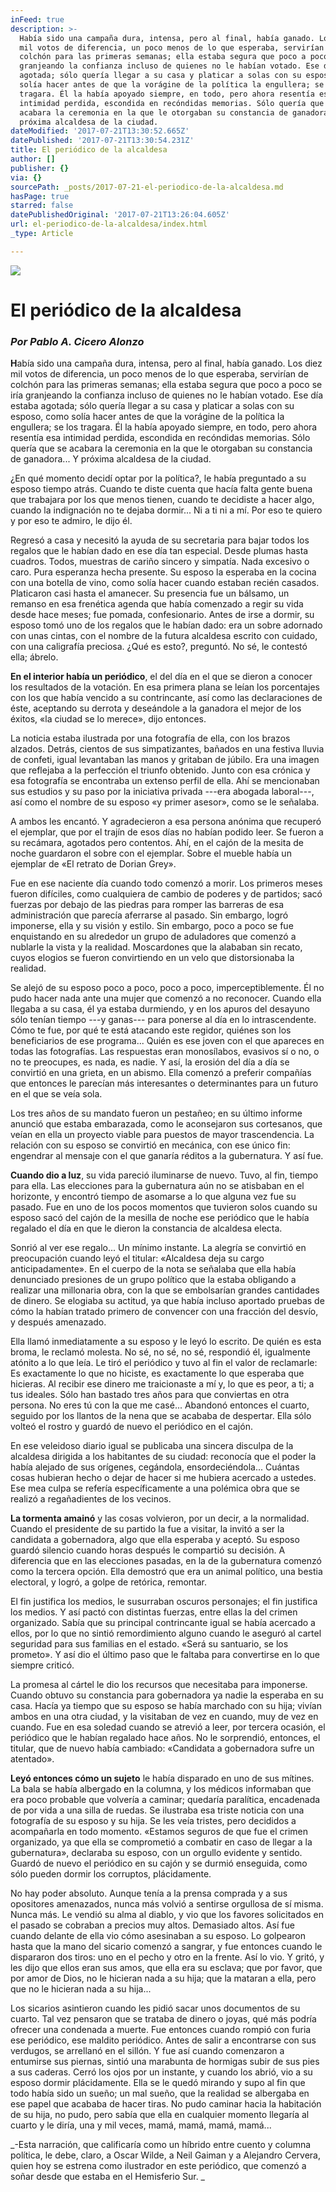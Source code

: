 ```yaml
---
inFeed: true
description: >-
  Había sido una campaña dura, intensa, pero al final, había ganado. Los diez
  mil votos de diferencia, un poco menos de lo que esperaba, servirían de
  colchón para las primeras semanas; ella estaba segura que poco a poco se iría
  granjeando la confianza incluso de quienes no le habían votado. Ese día estaba
  agotada; sólo quería llegar a su casa y platicar a solas con su esposo, como
  solía hacer antes de que la vorágine de la política la engullera; se los
  tragara. Él la había apoyado siempre, en todo, pero ahora resentía esa
  intimidad perdida, escondida en recóndidas memorias. Sólo quería que se
  acabara la ceremonia en la que le otorgaban su constancia de ganadora… Y
  próxima alcaldesa de la ciudad.
dateModified: '2017-07-21T13:30:52.665Z'
datePublished: '2017-07-21T13:30:54.231Z'
title: El periódico de la alcaldesa
author: []
publisher: {}
via: {}
sourcePath: _posts/2017-07-21-el-periodico-de-la-alcaldesa.md
hasPage: true
starred: false
datePublishedOriginal: '2017-07-21T13:26:04.605Z'
url: el-periodico-de-la-alcaldesa/index.html
_type: Article

---
```

![](https://imgflo.herokuapp.com/graph/2b2431f8e7ba7b0/8eef599ddfe561c9fa171bb11be89ec8/croprotate.jpg?cropheight=3892&cropwidth=6417&degrees=0&input=https%3A%2F%2Fthe-grid-user-content.s3-us-west-2.amazonaws.com%2F3843d596-c7a2-4add-95ac-8db42f94166a.jpg&x=158&y=158)

# **El periódico de la alcaldesa**

### _**Por Pablo A. Cicero Alonzo**_

**H**abía sido una campaña dura, intensa, pero al final, había ganado. Los diez mil votos de diferencia, un poco menos de lo que esperaba, servirían de colchón para las primeras semanas; ella estaba segura que poco a poco se iría granjeando la confianza incluso de quienes no le habían votado. Ese día estaba agotada; sólo quería llegar a su casa y platicar a solas con su esposo, como solía hacer antes de que la vorágine de la política la engullera; se los tragara. Él la había apoyado siempre, en todo, pero ahora resentía esa intimidad perdida, escondida en recóndidas memorias. Sólo quería que se acabara la ceremonia en la que le otorgaban su constancia de ganadora... Y próxima alcaldesa de la ciudad.

¿En qué momento decidí optar por la política?, le había preguntado a su esposo tiempo atrás. Cuando te diste cuenta que hacía falta gente buena que trabajara por los que menos tienen, cuando te decidiste a hacer algo, cuando la indignación no te dejaba dormir... Ni a ti ni a mí. Por eso te quiero y por eso te admiro, le dijo él.

Regresó a casa y necesitó la ayuda de su secretaria para bajar todos los regalos que le habían dado en ese día tan especial. Desde plumas hasta cuadros. Todos, muestras de cariño sincero y simpatía. Nada excesivo o caro. Pura esperanza hecha presente. Su esposo la esperaba en la cocina con una botella de vino, como solía hacer cuando estaban recién casados.  Platicaron casi hasta el amanecer. Su presencia fue un bálsamo, un remanso en esa frenética agenda que había comenzado a regir su vida desde hace meses; fue pomada, confesionario. Antes de irse a dormir, su esposo tomó uno de los regalos que le habían dado: era un sobre adornado con unas cintas, con el nombre de la futura alcaldesa escrito con cuidado, con una caligrafía preciosa. ¿Qué es esto?, preguntó. No sé, le contestó ella; ábrelo.

**En el interior había un periódico**, el del día en el que se dieron a conocer los resultados de la votación. En esa primera plana se leían los porcentajes con los que había vencido a su contrincante, así como las declaraciones de éste, aceptando su derrota y deseándole a la ganadora el mejor de los éxitos, «la ciudad se lo merece», dijo entonces.

La noticia estaba ilustrada por una fotografía de ella, con los brazos alzados. Detrás, cientos de sus simpatizantes, bañados en una festiva lluvia de confeti, igual levantaban las manos y gritaban de júbilo. Era una imagen que reflejaba a la perfección el triunfo obtenido. Junto con esa crónica y esa fotografía se encontraba un extenso perfil de ella. Ahí se mencionaban sus estudios y su paso por la iniciativa privada ---era abogada laboral---, así como el nombre de su esposo «y primer asesor», como se le señalaba.

A ambos les encantó. Y agradecieron a esa persona anónima que recuperó el ejemplar, que por el trajín de esos días no habían podido leer. Se fueron a su recámara, agotados pero contentos. Ahí, en el cajón de la mesita de noche guardaron el sobre con el ejemplar. Sobre el mueble  había un ejemplar de «El retrato de Dorian Grey».

Fue en ese naciente día cuando todo comenzó a morir. Los primeros meses fueron difíciles, como cualquiera de cambio de poderes y de partidos; sacó fuerzas por debajo de las piedras para romper las barreras de esa administración que parecía aferrarse al pasado. Sin embargo, logró imponerse, ella y su visión y estilo. Sin embargo, poco a poco se fue enquistando en su alrededor un grupo de aduladores que comenzó a nublarle la vista y la realidad. Moscardones que la alababan sin recato, cuyos elogios se fueron convirtiendo en un velo que distorsionaba la realidad.

Se alejó de su esposo poco a poco, poco a poco, imperceptiblemente. Él no pudo hacer nada ante una mujer que comenzó a no reconocer. Cuando ella llegaba a su casa, él ya estaba durmiendo, y en los apuros del desayuno sólo tenían tiempo ---y ganas--- para ponerse al día en lo intrascendente. Cómo te fue, por qué te está atacando este regidor, quiénes son los beneficiarios de ese programa... Quién es ese joven con el que apareces en todas las fotografías. Las respuestas eran monosílabos, evasivos sí o no, o no te preocupes, es nada, es nadie. Y así, la erosión del día a día se convirtió en una grieta, en un abismo. Ella comenzó a preferir compañías que entonces le parecían más interesantes o determinantes para un futuro en el que se veía sola.

Los tres años de su mandato fueron un pestañeo; en su último informe anunció que estaba embarazada, como le aconsejaron sus cortesanos, que veían en ella un proyecto viable para puestos de mayor trascendencia. La relación con su esposo se convirtió en mecánica, con ese único fin: engendrar al mensaje con el que ganaría réditos a la gubernatura. Y así fue.

**Cuando dio a luz**, su vida pareció iluminarse de nuevo. Tuvo, al fin, tiempo para ella. Las elecciones para la gubernatura aún no se atisbaban en el horizonte, y encontró tiempo de asomarse a lo que alguna vez fue su pasado. Fue en uno de los pocos momentos que tuvieron solos cuando su esposo sacó del cajón de la mesilla de noche ese periódico que le había regalado el día en que le dieron la constancia de alcaldesa electa.

Sonrió al ver ese regalo... Un mínimo instante. La alegría se convirtió en preocupación cuando leyó el titular: «Alcaldesa deja su cargo anticipadamente». En el cuerpo de la nota se señalaba que ella había denunciado presiones de un grupo político que la estaba obligando a realizar una millonaria obra, con la que se embolsarían grandes cantidades de dinero. Se elogiaba su actitud, ya que había incluso aportado pruebas de cómo la habían tratado primero de convencer con una fracción del desvío, y después amenazado.

Ella llamó inmediatamente a su esposo y le leyó lo escrito. De quién es esta broma, le reclamó molesta. No sé, no sé, no sé, respondió él, igualmente atónito a lo que leía. Le tiró el periódico y tuvo al fin el valor de reclamarle: Es exactamente lo que no hiciste, es exactamente lo que esperaba que hicieras. Al recibir ese dinero me traicionaste a mí y, lo que es peor, a ti; a tus ideales. Sólo han bastado tres años para que conviertas en otra persona. No eres tú con la que me casé...  Abandonó entonces el cuarto, seguido por los llantos de la nena que se acababa de despertar. Ella sólo volteó el rostro y guardó de nuevo el periódico en el cajón.

En ese veleidoso diario igual se publicaba una sincera disculpa de la alcaldesa dirigida a los habitantes de su ciudad: reconocía que el poder la había alejado de sus orígenes, cegándola, ensordeciéndola... Cuántas cosas hubieran hecho o dejar de hacer si me hubiera acercado a ustedes. Ese mea culpa se refería específicamente a una polémica obra que se realizó a regañadientes de los vecinos.

**La tormenta amainó** y las cosas volvieron, por un decir, a la normalidad. Cuando el presidente de su partido la fue a visitar, la invitó a ser la candidata a gobernadora, algo que ella esperaba y aceptó. Su esposo guardó silencio cuando horas después le compartió su decisión. A diferencia que en las elecciones pasadas, en la de la gubernatura comenzó como la tercera opción. Ella demostró que era un animal político, una bestia electoral, y logró, a golpe de retórica, remontar.

El fin justifica los medios, le susurraban oscuros personajes; el fin justifica los medios. Y así pactó con distintas fuerzas, entre ellas la del crimen organizado. Sabía que su principal contrincante igual se había acercado a ellos, por lo que no sintió remordimiento alguno cuando le aseguró al cartel seguridad para sus familias en el estado. «Será su santuario, se los prometo». Y así dio el último paso que le faltaba para convertirse en lo que siempre criticó.

La promesa al cártel le dio los recursos que necesitaba para imponerse. Cuando obtuvo su constancia para gobernadora ya nadie la esperaba en su casa. Hacía ya tiempo que su esposo se había marchado con su hija; vivían ambos en una otra ciudad, y la visitaban de vez en cuando, muy de vez en cuando. Fue en esa soledad cuando se atrevió a leer, por tercera ocasión, el periódico que le habían regalado hace años. No le sorprendió, entonces, el titular, que de nuevo había cambiado: «Candidata a gobernadora sufre un atentado».

**Leyó entonces cómo un sujeto** le había disparado en uno de sus mítines. La bala se había albergado en la columna, y los médicos informaban que era poco probable que volvería a caminar; quedaría paralítica, encadenada de por vida a una silla de ruedas. Se ilustraba esa triste noticia con una fotografía de su esposo y su hija. Se les veía tristes, pero decididos a acompañarla en todo momento. «Estamos seguros de que fue el crimen organizado, ya que ella se comprometió a combatir en caso de llegar a la gubernatura», declaraba su esposo, con un orgullo evidente y sentido.  Guardó de nuevo el periódico en su cajón y se durmió enseguida, como sólo pueden dormir los corruptos, plácidamente.

No hay poder absoluto. Aunque tenía a la prensa comprada y a sus opositores amenazados, nunca más volvió a sentirse orgullosa de sí misma. Nunca más. Le vendió su alma al diablo, y vio que los favores solicitados en el pasado se cobraban a precios muy altos. Demasiado altos. Así fue cuando delante de ella vio cómo asesinaban a su esposo. Lo golpearon hasta que la mano del sicario comenzó a sangrar, y fue entonces cuando le dispararon dos tiros: uno en el pecho y otro en la frente. Así lo vio. Y gritó, y les dijo que ellos eran sus amos, que ella era su esclava; que por favor, que por amor de Dios, no le hicieran nada a su hija; que la mataran a ella, pero que no le hicieran nada a su hija...

Los sicarios asintieron cuando les pidió sacar unos documentos de su cuarto. Tal vez pensaron que se trataba de dinero o joyas, qué más podría ofrecer una condenada a muerte. Fue entonces cuando rompió con furia ese periódico, ese maldito periódico. Antes de salir a encontrarse con sus verdugos, se arrellanó en el sillón. Y fue así cuando comenzaron a entumirse sus piernas, sintió una marabunta de hormigas subir de sus pies a sus caderas. Cerró los ojos por un instante, y cuando los abrió, vio a su esposo dormir plácidamente. Ella se le quedó mirando y supo al fin que todo había sido un sueño; un mal sueño, que la realidad se albergaba en ese papel que acababa de hacer tiras. No pudo caminar hacia la habitación de su hija, no pudo, pero sabía que ella en cualquier momento llegaría al cuarto y le diría, una y mil veces, mamá, mamá, mamá, mamá...

_-Esta narración, que calificaría como un híbrido entre cuento y columna política, le debe, claro, a Oscar Wilde, a Neil Gaiman y a Alejandro Cervera, quien hoy se estrena como ilustrador en este periódico, que comenzó a soñar desde que estaba en el Hemisferio Sur. _